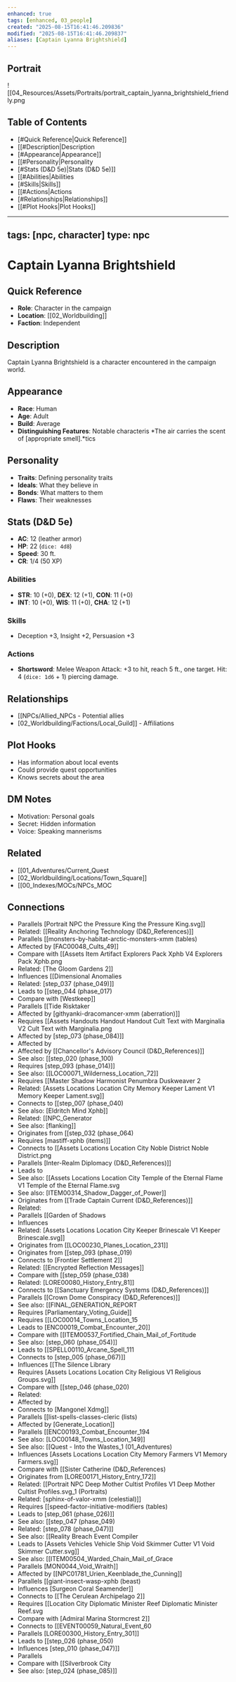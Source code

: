 ```yaml
---
enhanced: true
tags: [enhanced, 03_people]
created: "2025-08-15T16:41:46.209836"
modified: "2025-08-15T16:41:46.209837"
aliases: [Captain Lyanna Brightshield]
---
```


## Portrait
![[04_Resources/Assets/Portraits/portrait_captain_lyanna_brightshield_friendly.png

## Table of Contents
- [#Quick Reference|Quick Reference]]
- [[#Description|Description
- [#Appearance|Appearance]]
- [[#Personality|Personality
- [#Stats (D&D 5e)|Stats (D&D 5e)]]
- [[#Abilities|Abilities
- [#Skills|Skills]]
- [[#Actions|Actions
- [#Relationships|Relationships]]
- [[#Plot Hooks|Plot Hooks]]

---
tags: [npc, character]
type: npc
---

# Captain Lyanna Brightshield

## Quick Reference
- **Role**: Character in the campaign
- **Location**: [[02_Worldbuilding]]
- **Faction**: Independent

## Description
Captain Lyanna Brightshield is a character encountered in the campaign world.

## Appearance
- **Race**: Human
- **Age**: Adult
- **Build**: Average
- **Distinguishing Features**: Notable characteris
*The air carries the scent of [appropriate smell].*tics

## Personality
- **Traits**: Defining personality traits
- **Ideals**: What they believe in
- **Bonds**: What matters to them
- **Flaws**: Their weaknesses

## Stats (D&D 5e)
- **AC**: 12 (leather armor)
- **HP**: 22 (`dice: 4d8`)
- **Speed**: 30 ft.
- **CR**: 1/4 (50 XP)

### Abilities
- **STR**: 10 (+0), **DEX**: 12 (+1), **CON**: 11 (+0)
- **INT**: 10 (+0), **WIS**: 11 (+0), **CHA**: 12 (+1)

### Skills
- Deception +3, Insight +2, Persuasion +3

### Actions
- **Shortsword**: Melee Weapon Attack: +3 to hit, reach 5 ft., one target. Hit: 4 (`dice: 1d6` + 1) piercing damage.

## Relationships
- [[NPCs/Allied_NPCs - Potential allies
- [02_Worldbuilding/Factions/Local_Guild]] - Affiliations

## Plot Hooks
- Has information about local events
- Could provide quest opportunities
- Knows secrets about the area

## DM Notes
- Motivation: Personal goals
- Secret: Hidden information
- Voice: Speaking mannerisms

## Related
- [[01_Adventures/Current_Quest
- [02_Worldbuilding/Locations/Town_Square]]
- [[00_Indexes/MOCs/NPCs_MOC

## Connections

- Parallels [Portrait NPC the Pressure King the Pressure King.svg]]
- Related: [[Reality Anchoring Technology (D&D_References)]]
- Parallels [[monsters-by-habitat-arctic-monsters-xmm (tables)
- Affected by [FAC00048_Cults_49]]
- Compare with [[Assets Item Artifact Explorers Pack Xphb V4 Explorers Pack Xphb.png
- Related: [The Gloom Gardens 2]]
- Influences [[Dimensional Anomalies
- Related: [step_037 (phase_049)]]
- Leads to [[step_044 (phase_017)
- Compare with [Westkeep]]
- Parallels [[Tide Risktaker
- Affected by [githyanki-dracomancer-xmm (aberration)]]
- Requires [[Assets Handouts Handout Handout Cult Text with Marginalia V2 Cult Text with Marginalia.png
- Affected by [step_073 (phase_084)]]
- Affected by
- Affected by [[Chancellor's Advisory Council (D&D_References)]]
- See also: [[step_020 (phase_100)
- Requires [step_093 (phase_014)]]
- See also: [[LOC00071_Wilderness_Location_72]]
- Requires [[Master Shadow Harmonist Penumbra Duskweaver 2
- Related: [Assets Locations Location City Memory Keeper Lament V1 Memory Keeper Lament.svg]]
- Connects to [[step_007 (phase_040)
- See also: [Eldritch Mind Xphb]]
- Related: [[NPC_Generator
- See also: [flanking]]
- Originates from [[step_032 (phase_064)
- Requires [mastiff-xphb (items)]]
- Connects to [[Assets Locations Location City Noble District Noble District.png
- Parallels [Inter-Realm Diplomacy (D&D_References)]]
- Leads to
- See also: [[Assets Locations Location City Temple of the Eternal Flame V1 Temple of the Eternal Flame.svg
- See also: [ITEM00314_Shadow_Dagger_of_Power]]
- Originates from [[Trade Captain Current (D&D_References)]]
- Related:
- Parallels [[Garden of Shadows
- Influences
- Related: [Assets Locations Location City Keeper Brinescale V1 Keeper Brinescale.svg]]
- Originates from [[LOC00230_Planes_Location_231]]
- Originates from [[step_093 (phase_019)
- Connects to [Frontier Settlement 2]]
- Related: [[Encrypted Reflection Messages]]
- Compare with [[step_059 (phase_038)
- Related: [LORE00080_History_Entry_81]]
- Connects to [[Sanctuary Emergency Systems (D&D_References)]]
- Parallels [[Crown Dome Conspiracy (D&D_References)]]
- See also: [[FINAL_GENERATION_REPORT
- Requires [Parliamentary_Voting_Guide]]
- Requires [[LOC00014_Towns_Location_15
- Leads to [ENC00019_Combat_Encounter_20]]
- Compare with [[ITEM00537_Fortified_Chain_Mail_of_Fortitude
- See also: [step_060 (phase_054)]]
- Leads to [[SPELL00110_Arcane_Spell_111
- Connects to [step_005 (phase_067)]]
- Influences [[The Silence Library
- Requires [Assets Locations Location City Religious V1 Religious Groups.svg]]
- Compare with [[step_046 (phase_020)
- Related:
- Affected by
- Connects to [Mangonel Xdmg]]
- Parallels [[list-spells-classes-cleric (lists)
- Affected by [Generate_Location]]
- Parallels [[ENC00193_Combat_Encounter_194
- See also: [LOC00148_Towns_Location_149]]
- See also: [[Quest - Into the Wastes_1 (01_Adventures)
- Influences [Assets Locations Location City Memory Farmers V1 Memory Farmers.svg]]
- Compare with [[Sister Catherine (D&D_References)
- Originates from [LORE00171_History_Entry_172]]
- Related: [[Portrait NPC Deep Mother Cultist Profiles V1 Deep Mother Cultist Profiles.svg_1 (Portraits)
- Related: [sphinx-of-valor-xmm (celestial)]]
- Requires [[speed-factor-initiative-modifiers (tables)
- Leads to [step_061 (phase_026)]]
- See also: [[step_047 (phase_049)
- Related: [step_078 (phase_047)]]
- See also: [[Reality Breach Event Compiler
- Leads to [Assets Vehicles Vehicle Ship Void Skimmer Cutter V1 Void Skimmer Cutter.svg]]
- See also: [[ITEM00504_Warded_Chain_Mail_of_Grace
- Parallels [MON0044_Void_Wraith]]
- Affected by [[NPC01781_Urien_Keenblade_the_Cunning]]
- Parallels [[giant-insect-wasp-xphb (beast)
- Influences [Surgeon Coral Seamender]]
- Connects to [[The Cerulean Archipelago 2]]
- Requires [[Location City Diplomatic Minister Reef Diplomatic Minister Reef.svg
- Compare with [Admiral Marina Stormcrest 2]]
- Connects to [[EVENT00059_Natural_Event_60
- Parallels [LORE00300_History_Entry_301]]
- Leads to [[step_026 (phase_050)
- Influences [step_010 (phase_047)]]
- Parallels
- Compare with [[Silverbrook City
- See also: [step_024 (phase_085)]]